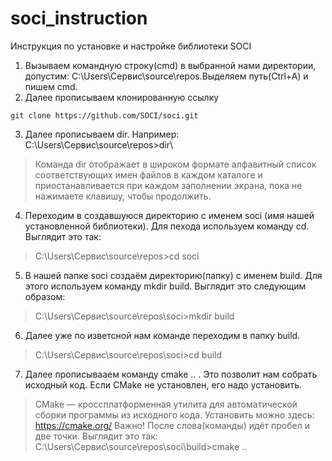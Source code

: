 # soci_instruction
Инструкция по установке и настройке библиотеки SOCI
1. Вызываем командную строку(cmd) в выбранной нами директории, допустим: C:\Users\Сервис\source\repos.Выделяем путь(Ctrl+A) и пишем cmd.
2. Далее прописываем клонированную ссылку 
```shell
git clone https://github.com/SOCI/soci.git
```
3. Далее прописываем dir.
   Например: C:\Users\Сервис\source\repos>dir\
> Команда dir отображает в широком формате алфавитный список соответствующих имен файлов в каждом каталоге и приостанавливается при каждом заполнении экрана, пока не нажимаете клавишу, чтобы продолжить.
4. Переходим в создавшуюся директорию с именем soci (имя нашей установленной библиотеки). Для пехода используем команду cd.
Выглядит это так:
> C:\Users\Сервис\source\repos>cd soci

5. В нашей папке soci создаём директорию(папку) с именем build. Для этого используем команду  mkdir build.
Выглядит это следующим образом:
> C:\Users\Сервис\source\repos\soci>mkdir build
6. Далее уже по изветсной нам команде переходим в папку build.
> C:\Users\Сервис\source\repos\soci>cd build
7. Далее прописывааем команду cmake .. . Это позволит нам собрать исходный код. Если CMake не установлен, его надо установить.
> CMake — кроcсплатформенная утилита для автоматической сборки программы из исходного кода. Установить можно здесь: <https://cmake.org/>
Важно! После слова(команды) идёт пробел и две точки. Выглядит это так: 
> C:\Users\Сервис\source\repos\soci\build>cmake ..
